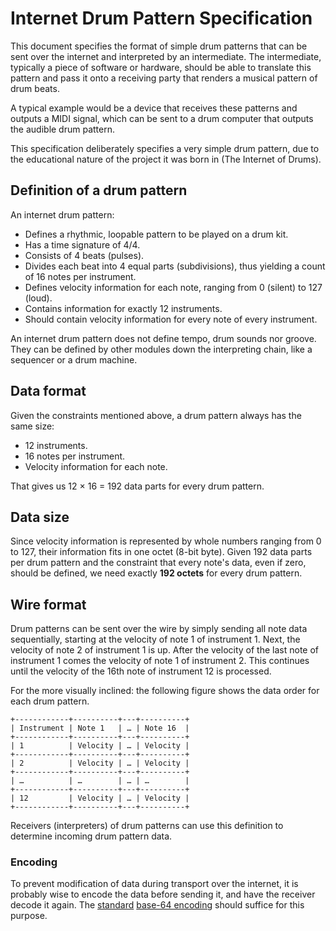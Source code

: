 # Internet Drum Pattern Specification

This document specifies the format of simple drum patterns that can be sent
over the internet and interpreted by an intermediate. The intermediate,
typically a piece of software or hardware, should be able to translate this
pattern and pass it onto a receiving party that renders a musical pattern of
drum beats.

A typical example would be a device that receives these patterns and outputs a
MIDI signal, which can be sent to a drum computer that outputs the audible drum
pattern.

This specification deliberately specifies a very simple drum pattern, due to
the educational nature of the project it was born in (The Internet of Drums).

## Definition of a drum pattern

An internet drum pattern:

- Defines a rhythmic, loopable pattern to be played on a drum kit.
- Has a time signature of 4/4.
- Consists of 4 beats (pulses).
- Divides each beat into 4 equal parts (subdivisions), thus yielding a count of
  16 notes per instrument.
- Defines velocity information for each note, ranging from 0 (silent) to 127
  (loud).
- Contains information for exactly 12 instruments.
- Should contain velocity information for every note of every
  instrument.

An internet drum pattern does not define tempo, drum sounds nor groove. They
can be defined by other modules down the interpreting chain, like a sequencer
or a drum machine.

## Data format

Given the constraints mentioned above, a drum pattern always has the same size:

- 12 instruments.
- 16 notes per instrument.
- Velocity information for each note.

That gives us 12 × 16 = 192 data parts for every drum pattern.

## Data size

Since velocity information is represented by whole numbers
ranging from 0 to 127, their information fits in one octet (8-bit byte). Given
192 data parts per drum pattern and the constraint that every note's data, even
if zero, should be defined, we need exactly **192 octets** for every drum
pattern.

## Wire format

Drum patterns can be sent over the wire by simply sending all note data
sequentially, starting at the velocity of note 1 of instrument 1. Next, the
velocity of note 2 of instrument 1 is up. After the velocity of the last note
of instrument 1 comes the velocity of note 1 of instrument 2. This continues
until the velocity of the 16th note of instrument 12 is processed.

For the more visually inclined: the following figure shows the data order for
each drum pattern.

```text
+------------+----------+---+----------+
| Instrument | Note 1   | … | Note 16  |
+------------+----------+---+----------+
| 1          | Velocity | … | Velocity |
+------------+----------+---+----------+
| 2          | Velocity | … | Velocity |
+------------+----------+---+----------+
| …          | …        | … | …        |
+------------+----------+---+----------+
| 12         | Velocity | … | Velocity |
+------------+----------+---+----------+
```

Receivers (interpreters) of drum patterns can use this definition to determine
incoming drum pattern data.

### Encoding

To prevent modification of data during transport over the internet, it is
probably wise to encode the data before sending it, and have the receiver
decode it again. The [standard][2] [base-64 encoding][3] should suffice for
this purpose.

[1]: https://en.wikipedia.org/wiki/MIDI
[2]: https://tools.ietf.org/html/rfc4648
[3]: https://en.wikipedia.org/wiki/Base64
